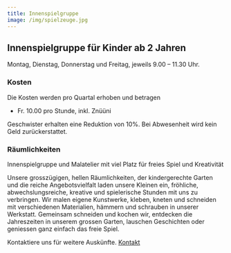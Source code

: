 ```yaml
---
title: Innenspielgruppe
image: /img/spielzeuge.jpg
---
```


## Innenspielgruppe für Kinder ab 2 Jahren

Montag, Dienstag, Donnerstag und Freitag, jeweils 9.00 – 11.30 Uhr.

### Kosten

Die Kosten werden pro Quartal erhoben und betragen

- Fr. 10.00 pro Stunde, inkl. Znüüni

Geschwister erhalten eine Reduktion von 10%.
Bei Abwesenheit wird kein Geld zurückerstattet.

### Räumlichkeiten

Innenspielgruppe und Malatelier mit viel Platz für freies Spiel und
Kreativität

Unsere grosszügigen, hellen Räumlichkeiten, der kindergerechte Garten und die reiche Angebotsvielfalt laden unsere Kleinen ein, fröhliche, abwechslungsreiche, kreative und spielerische Stunden mit uns zu verbringen. Wir malen eigene Kunstwerke, kleben, kneten und schneiden mit verschiedenen Materialien, hämmern und schrauben in unserer Werkstatt. Gemeinsam schneiden und kochen wir, entdecken die Jahreszeiten in unserem grossen Garten, lauschen Geschichten oder geniessen ganz einfach das freie Spiel.

Kontaktiere uns für weitere Auskünfte. <a href="/contact">Kontakt</a>